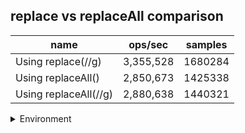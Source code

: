 ## replace vs replaceAll comparison

|name|ops/sec|samples|
|-|-|-|
|Using replace(//g)|3,355,528|1680284|
|Using replaceAll()|2,850,673|1425338|
|Using replaceAll(//g)|2,880,638|1440321|


<details>
<summary>Environment</summary>

* __Machine:__ linux x64 | 4 vCPUs | 7.6GB Mem
* __Run:__ Tue Oct 29 2024 19:05:25 GMT+0000 (Coordinated Universal Time)
* __Node:__ `v20.18.0`
</details>

<!--
{"environment":{"platform":"linux","arch":"x64","cpus":4,"totalMemory":7.597877502441406},"benchmarks":[{"name":"Using replace(//g)","opsSec":3355528.7005527965,"samples":1680284},{"name":"Using replaceAll()","opsSec":2850673.5313167223,"samples":1425338},{"name":"Using replaceAll(//g)","opsSec":2880638.6930267806,"samples":1440321}]}-->
